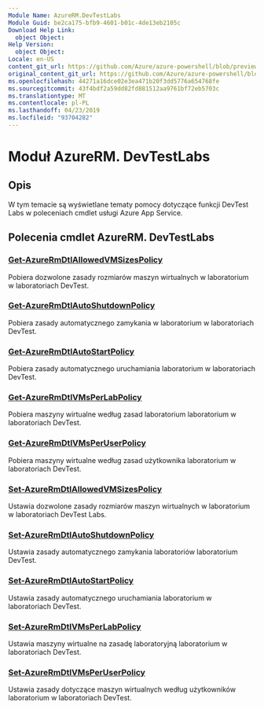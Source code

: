 ```yaml
---
Module Name: AzureRM.DevTestLabs
Module Guid: be2ca175-bfb9-4601-b01c-4de13eb2105c
Download Help Link:
  object Object: 
Help Version:
  object Object: 
Locale: en-US
content_git_url: https://github.com/Azure/azure-powershell/blob/preview/src/ResourceManager/DevTestLabs/Commands.DevTestLabs/help/AzureRM.DevTestLabs.md
original_content_git_url: https://github.com/Azure/azure-powershell/blob/preview/src/ResourceManager/DevTestLabs/Commands.DevTestLabs/help/AzureRM.DevTestLabs.md
ms.openlocfilehash: 44271a16dce02e3ea471b20f3dd5776a654768fe
ms.sourcegitcommit: 43f4bdf2a59dd82fd881512aa9761bf72eb5703c
ms.translationtype: MT
ms.contentlocale: pl-PL
ms.lasthandoff: 04/23/2019
ms.locfileid: "93704282"
---
```

# Moduł AzureRM. DevTestLabs
## Opis
W tym temacie są wyświetlane tematy pomocy dotyczące funkcji DevTest Labs w poleceniach cmdlet usługi Azure App Service.

## Polecenia cmdlet AzureRM. DevTestLabs
### [Get-AzureRmDtlAllowedVMSizesPolicy](Get-AzureRmDtlAllowedVMSizesPolicy.md)
Pobiera dozwolone zasady rozmiarów maszyn wirtualnych w laboratorium w laboratoriach DevTest.

### [Get-AzureRmDtlAutoShutdownPolicy](Get-AzureRmDtlAutoShutdownPolicy.md)
Pobiera zasady automatycznego zamykania w laboratorium w laboratoriach DevTest.

### [Get-AzureRmDtlAutoStartPolicy](Get-AzureRmDtlAutoStartPolicy.md)
Pobiera zasady automatycznego uruchamiania laboratorium w laboratoriach DevTest.

### [Get-AzureRmDtlVMsPerLabPolicy](Get-AzureRmDtlVMsPerLabPolicy.md)
Pobiera maszyny wirtualne według zasad laboratorium laboratorium w laboratoriach DevTest.

### [Get-AzureRmDtlVMsPerUserPolicy](Get-AzureRmDtlVMsPerUserPolicy.md)
Pobiera maszyny wirtualne według zasad użytkownika laboratorium w laboratoriach DevTest.

### [Set-AzureRmDtlAllowedVMSizesPolicy](Set-AzureRmDtlAllowedVMSizesPolicy.md)
Ustawia dozwolone zasady rozmiarów maszyn wirtualnych w laboratorium w laboratoriach DevTest Labs.

### [Set-AzureRmDtlAutoShutdownPolicy](Set-AzureRmDtlAutoShutdownPolicy.md)
Ustawia zasady automatycznego zamykania laboratoriów laboratorium DevTest.

### [Set-AzureRmDtlAutoStartPolicy](Set-AzureRmDtlAutoStartPolicy.md)
Ustawia zasady automatycznego uruchamiania laboratorium w laboratoriach DevTest.

### [Set-AzureRmDtlVMsPerLabPolicy](Set-AzureRmDtlVMsPerLabPolicy.md)
Ustawia maszyny wirtualne na zasadę laboratoryjną laboratorium w laboratoriach DevTest.

### [Set-AzureRmDtlVMsPerUserPolicy](Set-AzureRmDtlVMsPerUserPolicy.md)
Ustawia zasady dotyczące maszyn wirtualnych według użytkowników laboratorium w laboratoriach DevTest.

